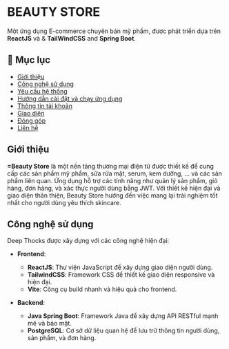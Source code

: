 # BEAUTY STORE

Một ứng dụng E-commerce chuyên bán mỹ phẩm, được phát triển dựa trên **ReactJS** và  & **TailWindCSS** and **Spring Boot**.

## 📖 Mục lục

- [Giới thiệu](#giới-thiệu)
- [Công nghệ sử dụng](#công-nghệ-sử-dụng)
- [Yêu cầu hệ thống](#yêu-cầu-hệ-thống)
- [Hướng dẫn cài đặt và chạy ứng dụng](#hướng-dẫn-cài-đặt-và-chạy-ứng-dụng)
- [Thông tin tài khoản](#thông-tin-tài-khoản)
- [Giao diện](#giao-diện)
- [Đóng góp](#đóng-góp)
- [Liên hệ](#liên-hệ)

## Giới thiệu

**=Beauty Store** là một nền tảng thương mại điện tử được thiết kế để cung cấp các sản phẩm mỹ phẩm, sữa rửa mặt, serum, kem dưỡng, ... và các sản phẩm liên quan. Ứng dụng hỗ trợ các tính năng như quản lý sản phẩm, giỏ hàng, đơn hàng, và xác thực người dùng bằng JWT. Với thiết kế hiện đại và giao diện thân thiện, 
Beauty Store hướng đến việc mang lại trải nghiệm tốt nhất cho người dùng yêu thích skincare.

## Công nghệ sử dụng

Deep Thocks được xây dựng với các công nghệ hiện đại:

- **Frontend**:

  - **ReactJS**: Thư viện JavaScript để xây dựng giao diện người dùng.
  - **TailwindCSS**: Framework CSS để thiết kế giao diện responsive và hiện đại.
  - **Vite**: Công cụ build nhanh và hiệu quả cho frontend.

- **Backend**:

  - **Java Spring Boot**: Framework Java để xây dựng API RESTful mạnh mẽ và bảo mật.
  - **PostgreSQL**: Cơ sở dữ liệu quan hệ để lưu trữ thông tin người dùng, sản phẩm, và đơn hàng.
